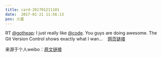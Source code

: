 ```yaml
---
title: card-201701211101
date:  2017-01-21 11:56:13
pos: 火星
---
```

RT <a href='/n/gotheap'>@gotheap</a>: I just really like <a href='/n/code'>@code</a>. You guys are doing awesome. The Git Version Control shows exactly what I wan…<a  href="https://weibo.cn/sinaurl?u=https%3A%2F%2Fcode.visualstudio.com%2Fdocs%2Fintrovideos%2Fversioncontrol" data-hide=""><span class='url-icon'><img style='width: 1rem;height: 1rem' src='https://h5.sinaimg.cn/upload/2015/09/25/3/timeline_card_small_web_default.png'></span><span class="surl-text">网页链接</span></a> 

来源于个人weibo：[原文链接](https://m.weibo.cn/status/ErPqmuwLo?mblogid=ErPqmuwLo)